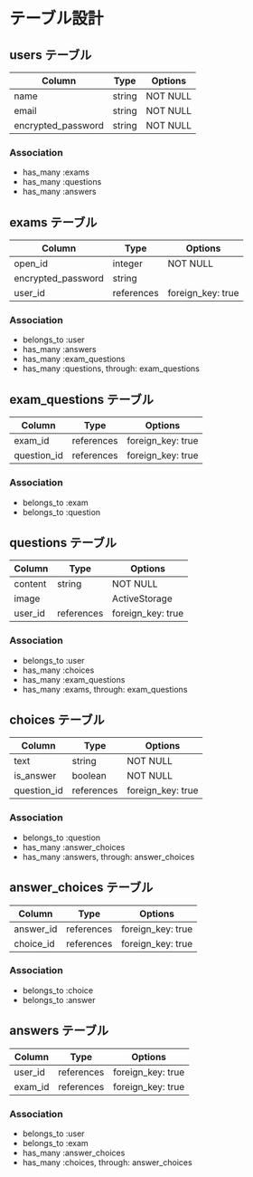 # テーブル設計

## users テーブル

| Column                    | Type          | Options             |
| ------------------------- | ------------- | ------------------- |
| name                    	| string       	| NOT NULL          	|
| email                   	| string       	| NOT NULL          	|
| encrypted_password      	| string       	| NOT NULL          	|

### Association

- has_many :exams
- has_many :questions
- has_many :answers

## exams テーブル

| Column                    | Type          | Options             |
| ------------------------- | ------------- | ------------------- |
| open_id                 	| integer      	| NOT NULL          	|
| encrypted_password      	| string       	|                   	|
| user_id                 	| references   	| foreign_key: true 	|

### Association

- belongs_to :user
- has_many :answers
- has_many :exam_questions
- has_many :questions, through: exam_questions

## exam_questions テーブル

| Column                    | Type          | Options             |
| ------------------------- | ------------- | ------------------- |
| exam_id                 	| references   	| foreign_key: true 	|
| question_id             	| references   	| foreign_key: true 	|

### Association

- belongs_to :exam
- belongs_to :question

## questions テーブル

| Column                    | Type          | Options             |
| ------------------------- | ------------- | ------------------- |
| content                 	| string       	| NOT NULL          	|
| image                   	|               | ActiveStorage     	|
| user_id                 	| references   	| foreign_key: true 	|

### Association

- belongs_to :user
- has_many :choices
- has_many :exam_questions
- has_many :exams, through: exam_questions

## choices テーブル

| Column                    | Type          | Options             |
| ------------------------- | ------------- | ------------------- |
| text                    	| string       	| NOT NULL          	|
| is_answer               	| boolean      	| NOT NULL          	|
| question_id             	| references   	| foreign_key: true 	|

### Association

- belongs_to :question
- has_many :answer_choices
- has_many :answers, through: answer_choices

## answer_choices テーブル

| Column                    | Type          | Options             |
| ------------------------- | ------------- | ------------------- |
| answer_id               	| references   	| foreign_key: true 	|
| choice_id               	| references   	| foreign_key: true 	|

### Association

- belongs_to :choice
- belongs_to :answer

## answers テーブル

| Column                    | Type          | Options             |
| ------------------------- | ------------- | ------------------- |
| user_id                 	| references   	| foreign_key: true 	|
| exam_id                 	| references   	| foreign_key: true 	|

### Association

- belongs_to :user
- belongs_to :exam
- has_many :answer_choices
- has_many :choices, through: answer_choices